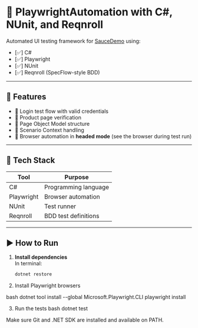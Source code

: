 # 🧪 PlaywrightAutomation with C#, NUnit, and Reqnroll

Automated UI testing framework for [SauceDemo](https://www.saucedemo.com/) using:
- [✅] C#
- [✅] Playwright
- [✅] NUnit
- [✅] Reqnroll (SpecFlow-style BDD)

---

## 🚀 Features

- 🔐 Login test flow with valid credentials
- 🛒 Product page verification
- 🧭 Page Object Model structure
- 🧪 Scenario Context handling
- 🎯 Browser automation in **headed mode** (see the browser during test run)

---

## 🧰 Tech Stack

| Tool       | Purpose                      |
|------------|------------------------------|
| C#         | Programming language         |
| Playwright | Browser automation           |
| NUnit      | Test runner                  |
| Reqnroll   | BDD test definitions         |

---

## ▶️ How to Run

1. **Install dependencies**  
   In terminal:
   ```bash
   dotnet restore

2. Install Playwright browsers

bash
dotnet tool install --global Microsoft.Playwright.CLI
playwright install

3. Run the tests
bash
dotnet test

Make sure Git and .NET SDK are installed and available on PATH.


